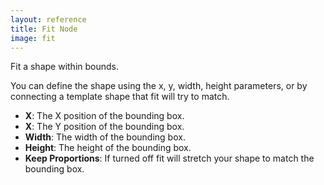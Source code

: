 ```yaml
---
layout: reference
title: Fit Node
image: fit
---
```

Fit a shape within bounds.

You can define the shape using the x, y, width, height parameters, or by connecting a template shape that fit will try to match.

* **X**: The X position of the bounding box.
* **X**: The Y position of the bounding box.
* **Width**: The width of the bounding box.
* **Height**: The height of the bounding box.
* **Keep Proportions**: If turned off fit will stretch your shape to match the bounding box.
